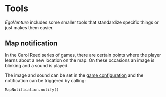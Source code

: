 # Tools

*EgoVenture* includes some smaller tools that standardize specific things or just makes them easier.

## Map notification

In the Carol Reed series of games, there are certain points where the player learns about a new location on the map. On these occasions an image is blinking and a sound is played.

The image and sound can be set in the [game configuration](configuration.md) and the notification can be triggered by calling:

```gdscript
MapNotification.notify()
```


